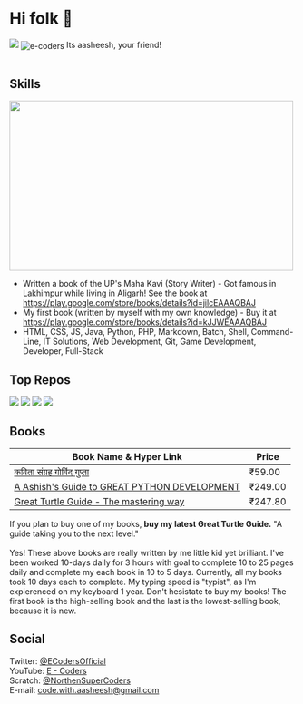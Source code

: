 <h1>Hi folk 👋</h1>
<img src="https://github-readme-stats.vercel.app/api?username=e-coders&count_private=true&show_icons=true&theme=nord">
<img src="https://komarev.com/ghpvc/?username=e-coders&label=Profile%20views&color=00e8c1&style=flat" alt="e-coders" align="center"/>
Its aasheesh, your friend!<br>
<br>
<h2>Skills</h2>
<img src="https://quickchart.io/chart?bkg=white&c=%7B%0A%20%20type%3A%20%27bar%27%2C%0A%20%20data%3A%20%7B%0A%20%20%20%20labels%3A%20%5B%27HTML%27%2C%20%27CSS%27%2C%20%27JS%27%2C%20%27Java%27%2C%27Python%27%2C%27PHP%27%2C%27Scratch%27%5D%2C%0A%20%20%20%20datasets%3A%20%5B%7B%0A%20%20%20%20%20%20label%3A%20%27Languages%27%2C%0A%20%20%20%20%20%20data%3A%20%5B95%2C76%2C65%2C43.3%2C67%2C23%2C99%5D%0A%20%20%20%20%7D%5D%0A%20%20%7D%0A%7D" width="500" height="300">

* Written a book of the UP's Maha Kavi (Story Writer) - Got famous in Lakhimpur while living in Aligarh! See the book at <a href="https://play.google.com/store/books/details?id=jilcEAAAQBAJ" target="_blank">https://play.google.com/store/books/details?id=jilcEAAAQBAJ</a>
* My first book (written by myself with my own knowledge) - Buy it at <a href="https://play.google.com/store/books/details?id=kJJWEAAAQBAJ" target="_blank">https://play.google.com/store/books/details?id=kJJWEAAAQBAJ</a>
* HTML, CSS, JS, Java, Python, PHP, Markdown, Batch, Shell, Command-Line, IT Solutions, Web Development, Git, Game Development, Developer, Full-Stack

<h2>Top Repos</h2>
<img style="display:inline-block;" src="https://github-readme-stats.vercel.app/api/pin/?username=educatyeducate&repo=CodeEditor&show_owner=true">
<img style="display:inline-block;" src="https://github-readme-stats.vercel.app/api/pin/?username=e-coders&repo=ButtonMaker&show_owner=true">
<img style="display:inline-block;" src="https://github-readme-stats.vercel.app/api/pin/?username=e-coders&repo=blogmaker&show_owner=true">
<img style="display:inline-block;" src="https://github-readme-stats.vercel.app/api/pin/?username=e-coders&repo=covidtracker&show_owner=true">


<h2>Books</h2>

| Book Name & Hyper Link | Price |
| --- | ----------- |
| <a href="https://play.google.com/store/books/details?id=jilcEAAAQBAJ" target="_blank">कविता संग्रह गोविंद गुप्‍ता</a> | ₹59.00 |
| <a href="https://play.google.com/store/books/details?id=kJJWEAAAQBAJ" target="_blank">	A Ashish's Guide to GREAT PYTHON DEVELOPMENT</a> | ₹249.00  |
| <a href="https://play.google.com/store/books/details?id=ddlqEAAAQBAJ" target="_blank">Great Turtle Guide - The mastering way</a> | ₹247.80 |

If you plan to buy one of my books, **buy my latest Great Turtle Guide.** "A guide taking you to the next level."<br><Br>
Yes! These above books are really written by me little kid yet brilliant. I've been worked 10-days daily for 3 hours with goal to complete 10 to 25 pages daily and complete my each book in 10 to 5 days. Currently, all my books took 10 days each to complete. My typing speed is "typist", as I'm expierenced on my keyboard 1 year. Don't hesistate to buy my books! The first book is the high-selling book and the last is the lowest-selling book, because it is new.

<h2>Social</h2>
Twitter: <a href="https://twitter.com/ECodersOfficial" target="_blank">@ECodersOfficial</a>
<br>
YouTube: <a href="https://www.youtube.com/channel/UCfTTIgSYOwY3gmCI7YhisEA?sub_confirmation=1" target="_blank">E - Coders</a>
<br>
Scratch: <a href="https://scratch.mit.edu/users/NorthenSuperCoders/" target="_blank">@NorthenSuperCoders</a>
<br>
E-mail: <a href="mailto:code.with.aasheesh@gmail.com">code.with.aasheesh@gmail.com</a>
